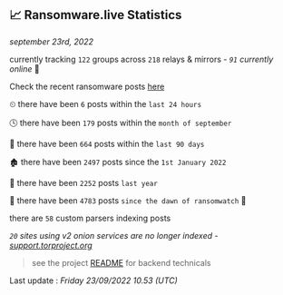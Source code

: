 
## 📈 Ransomware.live Statistics
_september 23rd, 2022_

currently tracking `122` groups across `218` relays & mirrors - _`91` currently online_ 📡

Check the recent ransomware posts [here](https://www.ransomware.live/#/recentposts)


⏲ there have been `6` posts within the `last 24 hours`

🕓 there have been `179` posts within the `month of september`

📅 there have been `664` posts within the `last 90 days`

🏚 there have been `2497` posts since the `1st January 2022`

🚀 there have been `2252` posts `last year`

🦕 there have been `4783` posts `since the dawn of ransomwatch` 🐣

there are `58` custom parsers indexing posts

_`20` sites using v2 onion services are no longer indexed - [support.torproject.org](https://support.torproject.org/onionservices/v2-deprecation/)_

> see the project [README](https://github.com/jmousqueton/ransomwatch#readme) for backend technicals



Last update : _Friday 23/09/2022 10.53 (UTC)_

